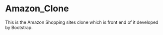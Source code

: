 # Amazon_Clone
This is the Amazon Shopping sites clone which is front end of it developed by Bootstrap.

